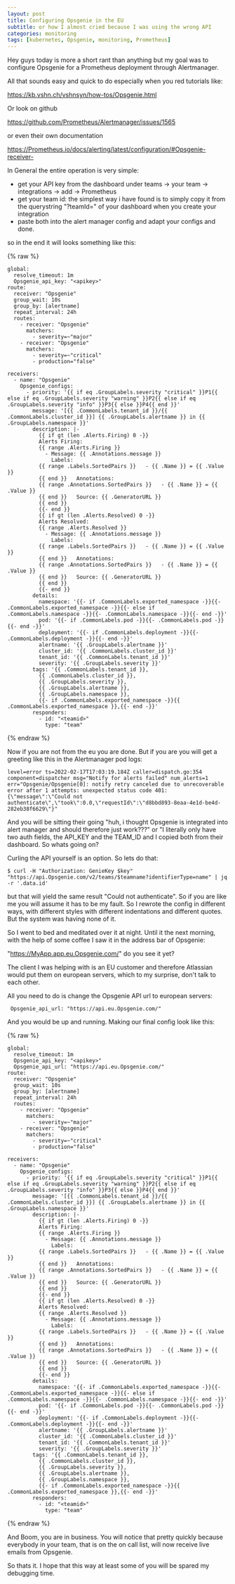 ```yaml
---
layout: post
title: Configuring Opsgenie in the EU
subtitle: or how I almost cried because I was using the wrong API
categories: monitoring
tags: [kubernetes, Opsgenie, monitoring, Prometheus]
---
```


Hey guys today is more a short rant than anything but my goal was to configure Opsgenie for a Prometheus deployment through Alertmanager.

All that sounds easy and quick to do especially when you red tutorials like:

<https://kb.vshn.ch/vshnsyn/how-tos/Opsgenie.html>

Or look on github

<https://github.com/Prometheus/Alertmanager/issues/1565>

or even their own documentation

<https://Prometheus.io/docs/alerting/latest/configuration/#Opsgenie-receiver->

In General the entire operation is very simple:

- get your API key from the dashboard under teams -> your team -> integrations -> add -> Prometheus
- get your team id: the simplest way i have found is to simply copy it from the querystring "?teamId=" of your dashboard when you create your integration
- paste both into the alert manager config  and adapt your configs and done.

so in the end it will looks something like this:

{% raw  %}

``` Alertmanager.Yml
global:
  resolve_timeout: 1m
  Opsgenie_api_key: "<apikey>"
route:
  receiver: "Opsgenie"
  group_wait: 10s
  group_by: [alertname]
  repeat_interval: 24h
  routes:
    - receiver: "Opsgenie"
      matchers:
        - severity=~"major"
    - receiver: "Opsgenie"
      matchers:
        - severity=~"critical"
        - production="false"

receivers:
  - name: "Opsgenie"
    Opsgenie_configs:
      - priority: '{{ if eq .GroupLabels.severity "critical" }}P1{{ else if eq .GroupLabels.severity "warning" }}P2{{ else if eq .GroupLabels.severity "info" }}P3{{ else }}P4{{ end }}'
        message: '[{{ .CommonLabels.tenant_id }}/{{ .CommonLabels.cluster_id }}] {{ .GroupLabels.alertname }} in {{ .GroupLabels.namespace }}'
        description: |-
          {{ if gt (len .Alerts.Firing) 0 -}}
          Alerts Firing:
          {{ range .Alerts.Firing }}
            - Message: {{ .Annotations.message }}
              Labels:
          {{ range .Labels.SortedPairs }}   - {{ .Name }} = {{ .Value }}
          {{ end }}   Annotations:
          {{ range .Annotations.SortedPairs }}   - {{ .Name }} = {{ .Value }}
          {{ end }}   Source: {{ .GeneratorURL }}
          {{ end }}
          {{- end }}
          {{ if gt (len .Alerts.Resolved) 0 -}}
          Alerts Resolved:
          {{ range .Alerts.Resolved }}
            - Message: {{ .Annotations.message }}
              Labels:
          {{ range .Labels.SortedPairs }}   - {{ .Name }} = {{ .Value }}
          {{ end }}   Annotations:
          {{ range .Annotations.SortedPairs }}   - {{ .Name }} = {{ .Value }}
          {{ end }}   Source: {{ .GeneratorURL }}
          {{ end }}
          {{- end }}
        details:
          namespace: '{{- if .CommonLabels.exported_namespace -}}{{- .CommonLabels.exported_namespace -}}{{- else if .CommonLabels.namespace -}}{{- .CommonLabels.namespace -}}{{- end -}}'
          pod: '{{- if .CommonLabels.pod -}}{{- .CommonLabels.pod -}}{{- end -}}'
          deployment: '{{- if .CommonLabels.deployment -}}{{- .CommonLabels.deployment -}}{{- end -}}'
          alertname: '{{ .GroupLabels.alertname }}'
          cluster_id: '{{ .CommonLabels.cluster_id }}'
          tenant_id: '{{ .CommonLabels.tenant_id }}'
          severity: '{{ .GroupLabels.severity }}'
        tags: '{{ .CommonLabels.tenant_id }},
          {{ .CommonLabels.cluster_id }},
          {{ .GroupLabels.severity }},
          {{ .GroupLabels.alertname }},
          {{ .GroupLabels.namespace }},
          {{- if .CommonLabels.exported_namespace -}}{{ .CommonLabels.exported_namespace }},{{- end -}}'
        responders:
          - id: "<teamid>"
            type: "team"
```

{% endraw %}

Now if you are not from the eu you are done. But if you are you will get a greeting like this in the Alertmanager pod logs:

``` Pod 
level=error ts=2022-02-17T17:03:19.184Z caller=dispatch.go:354 component=dispatcher msg="Notify for alerts failed" num_alerts=1 err="Opsgenie/Opsgenie[0]: notify retry canceled due to unrecoverable error after 1 attempts: unexpected status code 401: {\"message\":\"Could not authenticate\",\"took\":0.0,\"requestId\":\"d8bbd893-8eaa-4e1d-be4d-282eb38f6629\"}"
```

And you will be sitting their going "huh, i thought Opsgenie is integrated into alert manager and should therefore just work???" or "I literally only have two auth fields, the API_KEY and the TEAM_ID and I copied both from their dashboard. So whats going on?

Curling the API yourself is an option. So lets do that:

``` Console
$ curl -H "Authorization: GenieKey $key" "https://api.Opsgenie.com/v2/teams/$teamname?identifierType=name" | jq -r '.data.id'
```

but that will yield the same result "Could not authenticate". So if you are like me you will assume it has to be my fault. So I rewrote the config in different ways, with different styles with different indentations and different quotes. But the system was having none of it.

So I went to bed and meditated over it at night. Until it the next morning, with the help of some coffee I saw it in the address bar of Opsgenie:

"https://MyApp.app.eu.Opsgenie.com/" do you see it yet?

The client I was helping with is an EU customer and therefore Atlassian would put them on european servers, which to my surprise, don't talk to each other.

All you need to do is change the Opsgenie API url to european servers:

```
 Opsgenie_api_url: "https://api.eu.Opsgenie.com/" 
```

And you would be up and running. Making our final config look like this:

{% raw  %}

``` Alertmanager.Yml
global:
  resolve_timeout: 1m
  Opsgenie_api_key: "<apikey>"
  Opsgenie_api_url: "https://api.eu.Opsgenie.com/" 
route:
  receiver: "Opsgenie"
  group_wait: 10s
  group_by: [alertname]
  repeat_interval: 24h
  routes:
    - receiver: "Opsgenie"
      matchers:
        - severity=~"major"
    - receiver: "Opsgenie"
      matchers:
        - severity=~"critical"
        - production="false"

receivers:
  - name: "Opsgenie"
    Opsgenie_configs:
      - priority: '{{ if eq .GroupLabels.severity "critical" }}P1{{ else if eq .GroupLabels.severity "warning" }}P2{{ else if eq .GroupLabels.severity "info" }}P3{{ else }}P4{{ end }}'
        message: '[{{ .CommonLabels.tenant_id }}/{{ .CommonLabels.cluster_id }}] {{ .GroupLabels.alertname }} in {{ .GroupLabels.namespace }}'
        description: |-
          {{ if gt (len .Alerts.Firing) 0 -}}
          Alerts Firing:
          {{ range .Alerts.Firing }}
            - Message: {{ .Annotations.message }}
              Labels:
          {{ range .Labels.SortedPairs }}   - {{ .Name }} = {{ .Value }}
          {{ end }}   Annotations:
          {{ range .Annotations.SortedPairs }}   - {{ .Name }} = {{ .Value }}
          {{ end }}   Source: {{ .GeneratorURL }}
          {{ end }}
          {{- end }}
          {{ if gt (len .Alerts.Resolved) 0 -}}
          Alerts Resolved:
          {{ range .Alerts.Resolved }}
            - Message: {{ .Annotations.message }}
              Labels:
          {{ range .Labels.SortedPairs }}   - {{ .Name }} = {{ .Value }}
          {{ end }}   Annotations:
          {{ range .Annotations.SortedPairs }}   - {{ .Name }} = {{ .Value }}
          {{ end }}   Source: {{ .GeneratorURL }}
          {{ end }}
          {{- end }}
        details:
          namespace: '{{- if .CommonLabels.exported_namespace -}}{{- .CommonLabels.exported_namespace -}}{{- else if .CommonLabels.namespace -}}{{- .CommonLabels.namespace -}}{{- end -}}'
          pod: '{{- if .CommonLabels.pod -}}{{- .CommonLabels.pod -}}{{- end -}}'
          deployment: '{{- if .CommonLabels.deployment -}}{{- .CommonLabels.deployment -}}{{- end -}}'
          alertname: '{{ .GroupLabels.alertname }}'
          cluster_id: '{{ .CommonLabels.cluster_id }}'
          tenant_id: '{{ .CommonLabels.tenant_id }}'
          severity: '{{ .GroupLabels.severity }}'
        tags: '{{ .CommonLabels.tenant_id }},
          {{ .CommonLabels.cluster_id }},
          {{ .GroupLabels.severity }},
          {{ .GroupLabels.alertname }},
          {{ .GroupLabels.namespace }},
          {{- if .CommonLabels.exported_namespace -}}{{ .CommonLabels.exported_namespace }},{{- end -}}'
        responders:
          - id: "<teamid>"
            type: "team"
```

{% endraw %}

And Boom, you are in business. You will notice that pretty quickly because everybody in your team, that is on the on call list, will now receive live emails from Opsgenie.

So thats it.
I hope that this way at least some of you will be spared my debugging time.
